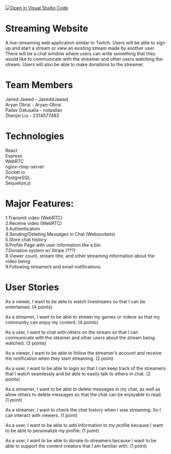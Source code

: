[![Open in Visual Studio Code](https://classroom.github.com/assets/open-in-vscode-718a45dd9cf7e7f842a935f5ebbe5719a5e09af4491e668f4dbf3b35d5cca122.svg)](https://classroom.github.com/online_ide?assignment_repo_id=11509560&assignment_repo_type=AssignmentRepo)

# Streaming Website

A live-streaming web application similar to Twitch. Users will be able to sign up and start a stream or view an existing stream made by another user. There will be a chat window where users can write something that they would like to communicate with the streamer and other users watching the stream. Users will also be able to make donations to the streamer.


# Team Members

Jaired Jawed - JaireddJawed  
Aryan Obrai - Aryan-Obrai     
Pallav Datusalia - notpallav  
Zhenjie Liu - 2314577483  

# Technologies 

React  
Express  
WebRTC  
nginx-rtmp-server  
Socket.io  
PostgreSQL  
Sequelize.js  

# Major Features:

1.Transmit video (WebRTC)  
2.Receive video (WebRTC)  
3.Authentication   
4.Sending/Deleting Messages in Chat (Websockets)  
5.Store chat history   
6.Profile Page with user information like a bio  
7.Donation system w/ Stripe (???)  
8.Viewer count, stream title, and other streaming information about the video being   
9.Following streamers and email notifications  

# User Stories
As a viewer, I want to be able to watch livestreams so that I can be entertained. (4 points)

As a streamer, I want to be able to stream my games or videos so that my community can enjoy my content. (4 points)

As a user, I want to chat with others on the stream so that I can communicate with the steamer and other users about the stream being watched. (3 points)

As a viewer, I want to be able to follow the streamer’s account and receive the notification when they start streaming. (2 point)

As a user, I want to be able to login so that I can keep track of the streamers that I watch seamlessly and be able to easily talk to others in chat. (2 points)

As a streamer, I want to be able to delete messages in my chat, as well as allow others to delete messages so that the chat can be enjoyable to read. (1 point)

As a streamer, I want to check the chat history when I was streaming. So I can interact with viewers. (1 point)

As a user, I want to be able to add information to my profile because I want to be able to personalize my profile. (1 point)

As a user, I want to be able to donate to streamers because I want to be able to support the content creators that I am familiar with. (1 point)

